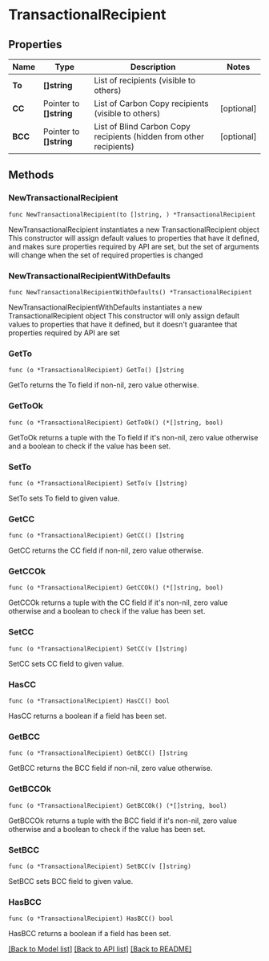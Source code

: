 # TransactionalRecipient

## Properties

Name | Type | Description | Notes
------------ | ------------- | ------------- | -------------
**To** | **[]string** | List of recipients (visible to others) | 
**CC** | Pointer to **[]string** | List of Carbon Copy recipients (visible to others) | [optional] 
**BCC** | Pointer to **[]string** | List of Blind Carbon Copy recipients (hidden from other recipients) | [optional] 

## Methods

### NewTransactionalRecipient

`func NewTransactionalRecipient(to []string, ) *TransactionalRecipient`

NewTransactionalRecipient instantiates a new TransactionalRecipient object
This constructor will assign default values to properties that have it defined,
and makes sure properties required by API are set, but the set of arguments
will change when the set of required properties is changed

### NewTransactionalRecipientWithDefaults

`func NewTransactionalRecipientWithDefaults() *TransactionalRecipient`

NewTransactionalRecipientWithDefaults instantiates a new TransactionalRecipient object
This constructor will only assign default values to properties that have it defined,
but it doesn't guarantee that properties required by API are set

### GetTo

`func (o *TransactionalRecipient) GetTo() []string`

GetTo returns the To field if non-nil, zero value otherwise.

### GetToOk

`func (o *TransactionalRecipient) GetToOk() (*[]string, bool)`

GetToOk returns a tuple with the To field if it's non-nil, zero value otherwise
and a boolean to check if the value has been set.

### SetTo

`func (o *TransactionalRecipient) SetTo(v []string)`

SetTo sets To field to given value.


### GetCC

`func (o *TransactionalRecipient) GetCC() []string`

GetCC returns the CC field if non-nil, zero value otherwise.

### GetCCOk

`func (o *TransactionalRecipient) GetCCOk() (*[]string, bool)`

GetCCOk returns a tuple with the CC field if it's non-nil, zero value otherwise
and a boolean to check if the value has been set.

### SetCC

`func (o *TransactionalRecipient) SetCC(v []string)`

SetCC sets CC field to given value.

### HasCC

`func (o *TransactionalRecipient) HasCC() bool`

HasCC returns a boolean if a field has been set.

### GetBCC

`func (o *TransactionalRecipient) GetBCC() []string`

GetBCC returns the BCC field if non-nil, zero value otherwise.

### GetBCCOk

`func (o *TransactionalRecipient) GetBCCOk() (*[]string, bool)`

GetBCCOk returns a tuple with the BCC field if it's non-nil, zero value otherwise
and a boolean to check if the value has been set.

### SetBCC

`func (o *TransactionalRecipient) SetBCC(v []string)`

SetBCC sets BCC field to given value.

### HasBCC

`func (o *TransactionalRecipient) HasBCC() bool`

HasBCC returns a boolean if a field has been set.


[[Back to Model list]](../README.md#documentation-for-models) [[Back to API list]](../README.md#documentation-for-api-endpoints) [[Back to README]](../README.md)


